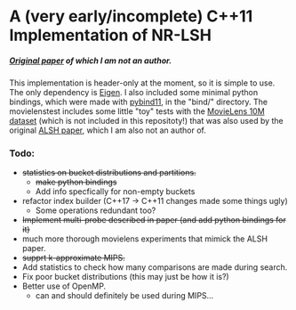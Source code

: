 

# A (very early/incomplete) C++11 Implementation of NR-LSH

##### [Original paper](https://papers.nips.cc/paper/7559-norm-ranging-lsh-for-maximum-inner-product-search.pdf) of which I am not an author.   
 

This implementation is header-only at the moment, so it is simple to use. The only dependency is [Eigen](https://www.eigen.tuxfamily.org/index.php?title=Main_Page). I also included some minimal python bindings, which were made with [pybind11](https://www.github.com/pybind/pybind11), in the "bind/" directory. The movielenstest includes some little "toy" tests with the [MovieLens 10M dataset](https://grouplens.org/datasets/movielens/10m) (which is not included in this repositoty!) that was also used by the original [ALSH paper](https://www.arxiv.org/pdf/1405.5869.pdf), which I am also not an author of.

### Todo:

* ~~statistics on bucket distributions and partitions.~~
    * ~~make python bindings~~
    * Add info specfically for non-empty buckets
* refactor index builder (C++17 -> C++11 changes made some things ugly)
    * Some operations redundant too?
* ~~Implement multi-probe described in paper (and add python bindings for it)~~
* much more thorough movielens experiments that mimick the ALSH paper. 
* ~~supprt k-approximate MIPS.~~
* Add statistics to check how many comparisons are made during search.
* Fix poor bucket distributions (this may just be how it is?)
* Better use of OpenMP. 
    * can and should definitely be used during MIPS...

